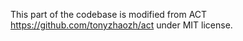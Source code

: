 This part of the codebase is modified from ACT https://github.com/tonyzhaozh/act under MIT license.
